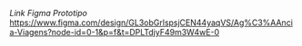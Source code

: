 *Link Figma Prototipo*
https://www.figma.com/design/GL3obGrlspsjCEN44yaqVS/Ag%C3%AAncia-Viagens?node-id=0-1&p=f&t=DPLTdjyF49m3W4wE-0

